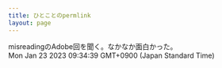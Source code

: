 ```yaml
---
title: ひとことのpermlink
layout: page
---
```

<div class="box" dt="1674434079874">
  misreadingのAdobe回を聞く。なかなか面白かった。
  <div class="content is-small">Mon Jan 23 2023 09:34:39 GMT+0900 (Japan Standard Time)</div>
</div>